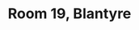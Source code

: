 ---
basin: 'No'
cudn: true
floor: Second
grade: 1
images:
- /room_database/images/blantyre/blantyre19_1.JPG
living_room: 'No'
location: Blantyre
name: '19'
network: Wired and Wireless
title: Room 19, Blantyre
---